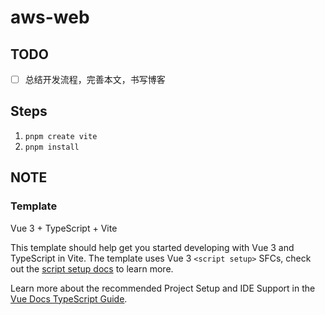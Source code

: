 # aws-web

## TODO

- [ ] 总结开发流程，完善本文，书写博客

## Steps

1. `pnpm create vite`
2. `pnpm install`

## NOTE

### Template

Vue 3 + TypeScript + Vite

This template should help get you started developing with Vue 3 and TypeScript in Vite. The template uses Vue 3 `<script setup>` SFCs, check out the [script setup docs](https://v3.vuejs.org/api/sfc-script-setup.html#sfc-script-setup) to learn more.

Learn more about the recommended Project Setup and IDE Support in the [Vue Docs TypeScript Guide](https://vuejs.org/guide/typescript/overview.html#project-setup).
